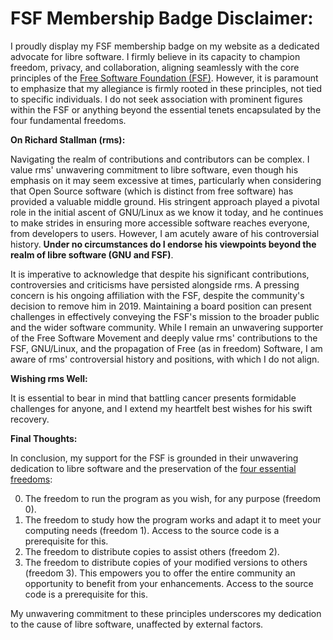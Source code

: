 # FSF Membership Badge Disclaimer:

I proudly display my FSF membership badge on my website as a dedicated advocate for libre software. I firmly believe in its capacity to champion freedom, privacy, and collaboration, aligning seamlessly with the core principles of the [Free Software Foundation (FSF)](https://fsf.org). However, it is paramount to emphasize that my allegiance is firmly rooted in these principles, not tied to specific individuals. I do not seek association with prominent figures within the FSF or anything beyond the essential tenets encapsulated by the four fundamental freedoms.

**On Richard Stallman (rms):**

Navigating the realm of contributions and contributors can be complex. I value rms' unwavering commitment to libre software, even though his emphasis on it may seem excessive at times, particularly when considering that Open Source software (which is distinct from free software) has provided a valuable middle ground. His stringent approach played a pivotal role in the initial ascent of GNU/Linux as we know it today, and he continues to make strides in ensuring more accessible software reaches everyone, from developers to users. However, I am acutely aware of his controversial history. **Under no circumstances do I endorse his viewpoints beyond the realm of libre software (GNU and FSF)**.

It is imperative to acknowledge that despite his significant contributions, controversies and criticisms have persisted alongside rms. A pressing concern is his ongoing affiliation with the FSF, despite the community's decision to remove him in 2019. Maintaining a board position can present challenges in effectively conveying the FSF's mission to the broader public and the wider software community. While I remain an unwavering supporter of the Free Software Movement and deeply value rms' contributions to the FSF, GNU/Linux, and the propagation of Free (as in freedom) Software, I am aware of rms' controversial history and positions, with which I do not align.

**Wishing rms Well:**

It is essential to bear in mind that battling cancer presents formidable challenges for anyone, and I extend my heartfelt best wishes for his swift recovery.

**Final Thoughts:**

In conclusion, my support for the FSF is grounded in their unwavering dedication to libre software and the preservation of the [four essential freedoms](https://www.gnu.org/philosophy/free-sw.en.html#four-freedoms):

0. The freedom to run the program as you wish, for any purpose (freedom 0).
1. The freedom to study how the program works and adapt it to meet your computing needs (freedom 1). Access to the source code is a prerequisite for this.
2. The freedom to distribute copies to assist others (freedom 2).
3. The freedom to distribute copies of your modified versions to others (freedom 3). This empowers you to offer the entire community an opportunity to benefit from your enhancements. Access to the source code is a prerequisite for this.

My unwavering commitment to these principles underscores my dedication to the cause of libre software, unaffected by external factors.

